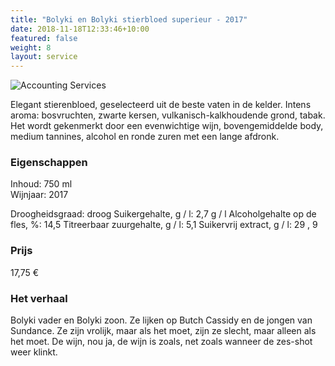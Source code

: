 ```yaml
---
title: "Bolyki en Bolyki stierbloed superieur - 2017"
date: 2018-11-18T12:33:46+10:00
featured: false
weight: 8
layout: service
---
```

![Accounting Services](/images/austin-distel-nGc5RT2HmF0-unsplash.jpg)

Elegant stierenbloed, geselecteerd uit de beste vaten in de kelder. Intens aroma:
bosvruchten, zwarte kersen, vulkanisch-kalkhoudende grond, tabak. Het wordt
gekenmerkt door een evenwichtige wijn, bovengemiddelde body, medium tannines,
alcohol en ronde zuren met een lange afdronk.

### Eigenschappen  

Inhoud: 750 ml  
Wijnjaar: 2017  

Droogheidsgraad: droog
Suikergehalte, g / l: 2,7 g / l
Alcoholgehalte op de fles, %: 14,5
Titreerbaar zuurgehalte, g / l: 5,1
Suikervrij extract, g / l: 29 , 9

### Prijs

17,75 €

### Het verhaal

Bolyki vader en Bolyki zoon. Ze lijken op Butch Cassidy en de jongen van
Sundance. Ze zijn vrolijk, maar als het moet, zijn ze slecht, maar alleen als het
moet. De wijn, nou ja, de wijn is zoals, net zoals wanneer de zes-shot weer klinkt.
